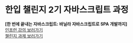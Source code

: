 # 한입 챌린지 2기 자바스크립트 과정

**[한 번에 끝내는 자바스크립트: 바닐라 자바스크립트로 SPA 개발까지]**
<br />
[인프런 강의 보러가기](https://www.inflearn.com/course/%EC%9E%90%EB%B0%94%EC%8A%A4%ED%81%AC%EB%A6%BD%ED%8A%B8-%EA%B8%B0%EC%B4%88%EB%AC%B8%EB%B2%95%EB%B6%80%ED%84%B0-spa%EA%B0%9C%EB%B0%9C%EA%B9%8C%EC%A7%80/dashboard)
<br />
[챌린지 과제 보러가기](https://github.com/hbin12212/one-bite2.git)
